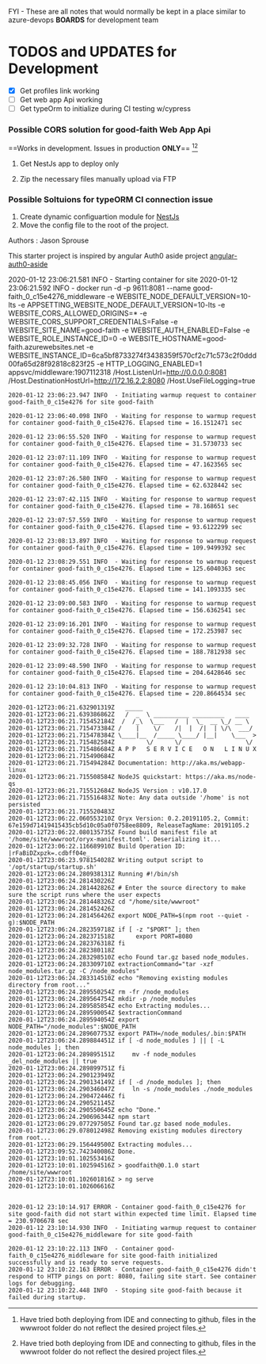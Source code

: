 FYI - These are all notes that would normally be kept in a place similar to azure-devops **BOARDS** for development team

# TODOS and UPDATES for Development

- [x] Get profiles link working
- [ ] Get web app Api working
- [ ] Get typeOrm to initialize during CI testing w/cypress

### Possible CORS solution for good-faith Web App Api
==Works in development. Issues in production __ONLY__== [^1][^1]
1) Get NestJs app to deploy only

2) Zip the necessary files manually upload via FTP

### Possible Soltuions for typeORM CI connection issue
1) Create dynamic configuartion module for [NestJs](https://docs.nestjs.com/techniques/configuration) 
2) Move the config file to the root of the project.



Authors
:  Jason Sprouse

This starter project is inspired by angular Auth0 aside project [angular-auth0-aside](https://github.com/auth0-blog/angular-auth0-aside)

[^1]:Have tried both deploying from IDE and connecting to github, files in the wwwroot folder do not reflect the desired project files.
[^2]:Since this is a monorepo IDE uses a deploy machenism that evaluates the entire repo, zips and uploads all the content in it to the web-app. This is not the behavior that we would like to have with this type of set-up. As a work around I changed the package.json file so that when it starts the container innitiates with a command that servves the api -- NOT THE CLIENT APPLICATION. Another possible solution to this would be to alter the command that is run when the project uploads(?????). All the additional files in the web-app are unncecesarry and creates a more bloated applicaiton which would incur additional costs once the application starts to scale. Below are the logs that assisted in the diagnosis of the problem I was haveing. Still have not determined the best way to go about uploading just the API.

2020-01-12 23:06:21.581 INFO  - Starting container for site
2020-01-12 23:06:21.592 INFO  - docker run -d -p 9611:8081 --name good-faith_0_c15e4276_middleware -e WEBSITE_NODE_DEFAULT_VERSION=10-lts -e APPSETTING_WEBSITE_NODE_DEFAULT_VERSION=10-lts -e WEBSITE_CORS_ALLOWED_ORIGINS=* -e WEBSITE_CORS_SUPPORT_CREDENTIALS=False -e WEBSITE_SITE_NAME=good-faith -e WEBSITE_AUTH_ENABLED=False -e WEBSITE_ROLE_INSTANCE_ID=0 -e WEBSITE_HOSTNAME=good-faith.azurewebsites.net -e WEBSITE_INSTANCE_ID=6ca5bf8733274f3438359f570cf2c71c573c2f0ddd00fa65d28f92818c823f25 -e HTTP_LOGGING_ENABLED=1 appsvc/middleware:1907112318 /Host.ListenUrl=http://0.0.0.0:8081 /Host.DestinationHostUrl=http://172.16.2.2:8080 /Host.UseFileLogging=true 

```
2020-01-12 23:06:23.947 INFO  - Initiating warmup request to container good-faith_0_c15e4276 for site good-faith

2020-01-12 23:06:40.098 INFO  - Waiting for response to warmup request for container good-faith_0_c15e4276. Elapsed time = 16.1512471 sec

2020-01-12 23:06:55.520 INFO  - Waiting for response to warmup request for container good-faith_0_c15e4276. Elapsed time = 31.5730733 sec

2020-01-12 23:07:11.109 INFO  - Waiting for response to warmup request for container good-faith_0_c15e4276. Elapsed time = 47.1623565 sec

2020-01-12 23:07:26.580 INFO  - Waiting for response to warmup request for container good-faith_0_c15e4276. Elapsed time = 62.6328442 sec

2020-01-12 23:07:42.115 INFO  - Waiting for response to warmup request for container good-faith_0_c15e4276. Elapsed time = 78.168651 sec

2020-01-12 23:07:57.559 INFO  - Waiting for response to warmup request for container good-faith_0_c15e4276. Elapsed time = 93.6122299 sec

2020-01-12 23:08:13.897 INFO  - Waiting for response to warmup request for container good-faith_0_c15e4276. Elapsed time = 109.9499392 sec

2020-01-12 23:08:29.551 INFO  - Waiting for response to warmup request for container good-faith_0_c15e4276. Elapsed time = 125.6040363 sec

2020-01-12 23:08:45.056 INFO  - Waiting for response to warmup request for container good-faith_0_c15e4276. Elapsed time = 141.1093335 sec

2020-01-12 23:09:00.583 INFO  - Waiting for response to warmup request for container good-faith_0_c15e4276. Elapsed time = 156.6362541 sec

2020-01-12 23:09:16.201 INFO  - Waiting for response to warmup request for container good-faith_0_c15e4276. Elapsed time = 172.253987 sec

2020-01-12 23:09:32.728 INFO  - Waiting for response to warmup request for container good-faith_0_c15e4276. Elapsed time = 188.7812938 sec

2020-01-12 23:09:48.590 INFO  - Waiting for response to warmup request for container good-faith_0_c15e4276. Elapsed time = 204.6428646 sec

2020-01-12 23:10:04.813 INFO  - Waiting for response to warmup request for container good-faith_0_c15e4276. Elapsed time = 220.8664534 sec

2020-01-12T23:06:21.632901319Z   _____                               
2020-01-12T23:06:21.639386862Z   /  _  \ __________ _________   ____  
2020-01-12T23:06:21.715452184Z  /  /_\  \___   /  |  \_  __ \_/ __ \ 
2020-01-12T23:06:21.715473384Z /    |    \/    /|  |  /|  | \/\  ___/ 
2020-01-12T23:06:21.715478384Z \____|__  /_____ \____/ |__|    \___  >
2020-01-12T23:06:21.715482584Z         \/      \/                  \/ 
2020-01-12T23:06:21.715486684Z A P P   S E R V I C E   O N   L I N U X
2020-01-12T23:06:21.715490684Z 
2020-01-12T23:06:21.715494284Z Documentation: http://aka.ms/webapp-linux
2020-01-12T23:06:21.715508584Z NodeJS quickstart: https://aka.ms/node-qs
2020-01-12T23:06:21.715512684Z NodeJS Version : v10.17.0
2020-01-12T23:06:21.715516483Z Note: Any data outside '/home' is not persisted
2020-01-12T23:06:21.715520483Z 
2020-01-12T23:06:22.060553210Z Oryx Version: 0.2.20191105.2, Commit: 67e159d71419415435cb5d10c05a0f0758ee8809, ReleaseTagName: 20191105.2
2020-01-12T23:06:22.080135735Z Found build manifest file at '/home/site/wwwroot/oryx-manifest.toml'. Deserializing it...
2020-01-12T23:06:22.116689910Z Build Operation ID: |rFaBiDZxpzk=.cdbff04e_
2020-01-12T23:06:23.978154028Z Writing output script to '/opt/startup/startup.sh'
2020-01-12T23:06:24.280938131Z Running #!/bin/sh
2020-01-12T23:06:24.281430226Z 
2020-01-12T23:06:24.281442826Z # Enter the source directory to make sure the script runs where the user expects
2020-01-12T23:06:24.281448326Z cd "/home/site/wwwroot"
2020-01-12T23:06:24.281452426Z 
2020-01-12T23:06:24.281456426Z export NODE_PATH=$(npm root --quiet -g):$NODE_PATH
2020-01-12T23:06:24.282359718Z if [ -z "$PORT" ]; then
2020-01-12T23:06:24.282371518Z 		export PORT=8080
2020-01-12T23:06:24.282376318Z fi
2020-01-12T23:06:24.282380118Z 
2020-01-12T23:06:24.283298510Z echo Found tar.gz based node_modules.
2020-01-12T23:06:24.283309710Z extractionCommand="tar -xzf node_modules.tar.gz -C /node_modules"
2020-01-12T23:06:24.283314510Z echo "Removing existing modules directory from root..."
2020-01-12T23:06:24.289550254Z rm -fr /node_modules
2020-01-12T23:06:24.289564754Z mkdir -p /node_modules
2020-01-12T23:06:24.289585854Z echo Extracting modules...
2020-01-12T23:06:24.289590054Z $extractionCommand
2020-01-12T23:06:24.289594054Z export NODE_PATH="/node_modules":$NODE_PATH
2020-01-12T23:06:24.289607753Z export PATH=/node_modules/.bin:$PATH
2020-01-12T23:06:24.289884451Z if [ -d node_modules ] || [ -L node_modules ]; then
2020-01-12T23:06:24.289895151Z     mv -f node_modules _del_node_modules || true
2020-01-12T23:06:24.289899751Z fi
2020-01-12T23:06:24.290123949Z 
2020-01-12T23:06:24.290134149Z if [ -d /node_modules ]; then
2020-01-12T23:06:24.290346047Z     ln -s /node_modules ./node_modules 
2020-01-12T23:06:24.290472446Z fi
2020-01-12T23:06:24.290521145Z 
2020-01-12T23:06:24.290550645Z echo "Done."
2020-01-12T23:06:24.290696344Z npm start
2020-01-12T23:06:29.077297505Z Found tar.gz based node_modules.
2020-01-12T23:06:29.078012498Z Removing existing modules directory from root...
2020-01-12T23:06:29.156449500Z Extracting modules...
2020-01-12T23:09:52.742340086Z Done.
2020-01-12T23:10:01.102553416Z 
2020-01-12T23:10:01.102594516Z > goodfaith@0.1.0 start /home/site/wwwroot
2020-01-12T23:10:01.102601816Z > ng serve
2020-01-12T23:10:01.102606616Z 


2020-01-12 23:10:14.917 ERROR - Container good-faith_0_c15e4276 for site good-faith did not start within expected time limit. Elapsed time = 230.9706678 sec
2020-01-12 23:10:14.930 INFO  - Initiating warmup request to container good-faith_0_c15e4276_middleware for site good-faith

2020-01-12 23:10:22.113 INFO  - Container good-faith_0_c15e4276_middleware for site good-faith initialized successfully and is ready to serve requests.
2020-01-12 23:10:22.163 ERROR - Container good-faith_0_c15e4276 didn't respond to HTTP pings on port: 8080, failing site start. See container logs for debugging.
2020-01-12 23:10:22.448 INFO  - Stoping site good-faith because it failed during startup.
```